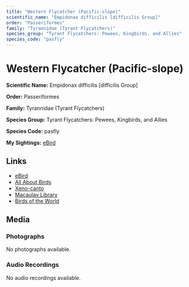 ```yaml
---
title: "Western Flycatcher (Pacific-slope)"
scientific_name: "Empidonax difficilis [difficilis Group]"
order: "Passeriformes"
family: "Tyrannidae (Tyrant Flycatchers)"
species_group: "Tyrant Flycatchers: Pewees, Kingbirds, and Allies"
species_code: "pasfly"
---
```


# Western Flycatcher (Pacific-slope)

**Scientific Name:** Empidonax difficilis [difficilis Group]

**Order:** Passeriformes

**Family:** Tyrannidae (Tyrant Flycatchers)

**Species Group:** Tyrant Flycatchers: Pewees, Kingbirds, and Allies

**Species Code:** pasfly

**My Sightings:** [eBird](https://ebird.org/lifelist?r=world&time=life&spp=pasfly)

## Links
* [eBird](https://ebird.org/species/pasfly) 
* [All About Birds](https://www.allaboutbirds.org/guide/pasfly) 
* [Xeno-canto](https://www.xeno-canto.org/species/pasfly) 
* [Macaulay Library](https://search.macaulaylibrary.org/catalog?taxonCode=pasfly&sort=rating_rank_desc)
* [Birds of the World](https://birdsoftheworld.org/bow/species/pasfly)

## Media
### Photographs
No photographs available.

### Audio Recordings
No audio recordings available.

